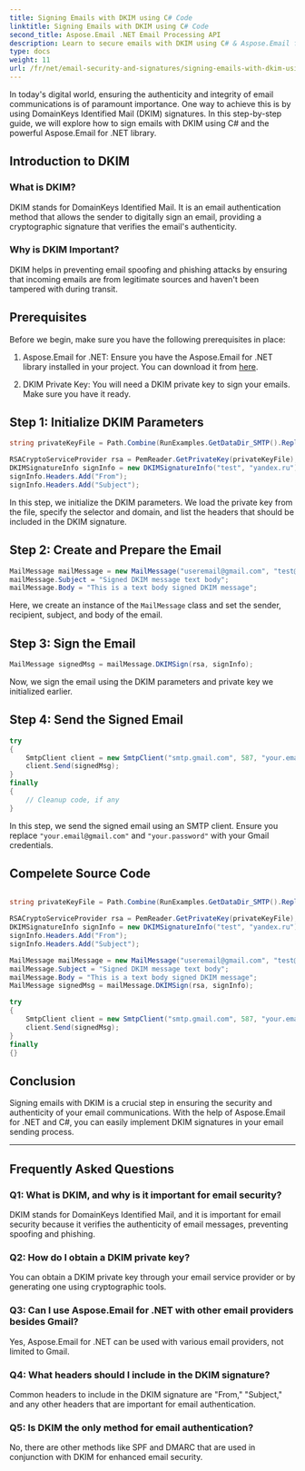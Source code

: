 ```yaml
---
title: Signing Emails with DKIM using C# Code
linktitle: Signing Emails with DKIM using C# Code
second_title: Aspose.Email .NET Email Processing API
description: Learn to secure emails with DKIM using C# & Aspose.Email for .NET. Step-by-step guide with source code. Enhance email trust & authenticity.
type: docs
weight: 11
url: /fr/net/email-security-and-signatures/signing-emails-with-dkim-using-csharp-code/
---
```


In today's digital world, ensuring the authenticity and integrity of email communications is of paramount importance. One way to achieve this is by using DomainKeys Identified Mail (DKIM) signatures. In this step-by-step guide, we will explore how to sign emails with DKIM using C# and the powerful Aspose.Email for .NET library.

## Introduction to DKIM

### What is DKIM?
DKIM stands for DomainKeys Identified Mail. It is an email authentication method that allows the sender to digitally sign an email, providing a cryptographic signature that verifies the email's authenticity.

### Why is DKIM Important?
DKIM helps in preventing email spoofing and phishing attacks by ensuring that incoming emails are from legitimate sources and haven't been tampered with during transit.

## Prerequisites

Before we begin, make sure you have the following prerequisites in place:

1. Aspose.Email for .NET: Ensure you have the Aspose.Email for .NET library installed in your project. You can download it from [here](https://releases.aspose.com/email/net/).

2. DKIM Private Key: You will need a DKIM private key to sign your emails. Make sure you have it ready. 

## Step 1: Initialize DKIM Parameters

```csharp
string privateKeyFile = Path.Combine(RunExamples.GetDataDir_SMTP().Replace("_Send", string.Empty), RunExamples.GetDataDir_SMTP() + "key2.pem");

RSACryptoServiceProvider rsa = PemReader.GetPrivateKey(privateKeyFile);
DKIMSignatureInfo signInfo = new DKIMSignatureInfo("test", "yandex.ru");
signInfo.Headers.Add("From");
signInfo.Headers.Add("Subject");
```

In this step, we initialize the DKIM parameters. We load the private key from the file, specify the selector and domain, and list the headers that should be included in the DKIM signature.

## Step 2: Create and Prepare the Email

```csharp
MailMessage mailMessage = new MailMessage("useremail@gmail.com", "test@gmail.com");
mailMessage.Subject = "Signed DKIM message text body";
mailMessage.Body = "This is a text body signed DKIM message";
```

Here, we create an instance of the `MailMessage` class and set the sender, recipient, subject, and body of the email.

## Step 3: Sign the Email

```csharp
MailMessage signedMsg = mailMessage.DKIMSign(rsa, signInfo);
```

Now, we sign the email using the DKIM parameters and private key we initialized earlier.

## Step 4: Send the Signed Email

```csharp
try
{
    SmtpClient client = new SmtpClient("smtp.gmail.com", 587, "your.email@gmail.com", "your.password");
    client.Send(signedMsg);                
}
finally
{
    // Cleanup code, if any
}
```
In this step, we send the signed email using an SMTP client. Ensure you replace `"your.email@gmail.com"` and `"your.password"` with your Gmail credentials.

## Compelete Source Code
```csharp

string privateKeyFile = Path.Combine(RunExamples.GetDataDir_SMTP().Replace("_Send", string.Empty), RunExamples.GetDataDir_SMTP()+ "key2.pem");

RSACryptoServiceProvider rsa = PemReader.GetPrivateKey(privateKeyFile);
DKIMSignatureInfo signInfo = new DKIMSignatureInfo("test", "yandex.ru");
signInfo.Headers.Add("From");
signInfo.Headers.Add("Subject");

MailMessage mailMessage = new MailMessage("useremail@gmail.com", "test@gmail.com");
mailMessage.Subject = "Signed DKIM message text body";
mailMessage.Body = "This is a text body signed DKIM message";
MailMessage signedMsg = mailMessage.DKIMSign(rsa, signInfo);

try
{
	SmtpClient client = new SmtpClient("smtp.gmail.com", 587, "your.email@gmail.com", "your.password");
	client.Send(signedMsg);                
}
finally
{}
```

## Conclusion

Signing emails with DKIM is a crucial step in ensuring the security and authenticity of your email communications. With the help of Aspose.Email for .NET and C#, you can easily implement DKIM signatures in your email sending process.

---

## Frequently Asked Questions

### Q1: What is DKIM, and why is it important for email security?

DKIM stands for DomainKeys Identified Mail, and it is important for email security because it verifies the authenticity of email messages, preventing spoofing and phishing.

### Q2: How do I obtain a DKIM private key?

You can obtain a DKIM private key through your email service provider or by generating one using cryptographic tools.

### Q3: Can I use Aspose.Email for .NET with other email providers besides Gmail?

Yes, Aspose.Email for .NET can be used with various email providers, not limited to Gmail.

### Q4: What headers should I include in the DKIM signature?

Common headers to include in the DKIM signature are "From," "Subject," and any other headers that are important for email authentication.

### Q5: Is DKIM the only method for email authentication?

No, there are other methods like SPF and DMARC that are used in conjunction with DKIM for enhanced email security.